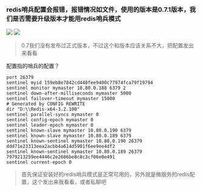 ### redis哨兵配置会报错，报错情况如文件，使用的版本是0.7.1版本，我们是否需要升级版本才能用redis哨兵模式
![](https://img2018.cnblogs.com/blog/1231979/202002/1231979-20200203130234731-1899946561.png)
![](https://img2018.cnblogs.com/blog/1231979/202002/1231979-20200203130258310-73526895.png)

>0.7我们没有发布过正式版本，不过这个和版本应该关系不大，把配置发出来看看

配置指的哨兵的配置？

```
port 26379
sentinel myid 159eb8e7842cd440fee9400c77974fca79f19794
sentinel monitor mymaster 10.80.0.188 6379 2
sentinel down-after-milliseconds mymaster 5000
sentinel failover-timeout mymaster 15000
# Generated by CONFIG REWRITE
dir "D:\\Redis-x64-3.2.100"
sentinel parallel-syncs mymaster 0
sentinel config-epoch mymaster 0
sentinel leader-epoch mymaster 0
sentinel known-slave mymaster 10.80.0.190 6379
sentinel known-slave mymaster 10.80.0.189 6379
sentinel known-sentinel mymaster 10.80.0.190 26379 ddd71e23313eea2acbb4a614d5901f6ee9ee4df2
sentinel known-sentinel mymaster 10.80.0.189 26379 7979213259ee4446c2e2606be8c8c3cf06e0e491
sentinel current-epoch 0
```

>首先保证安装好的redis哨兵模式是正常可用的，另外就是微服务的redis配置，这个发出来我看看，或者私聊吧
